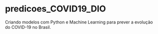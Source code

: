 # predicoes_COVID19_DIO
Criando modelos com Python e Machine Learning para prever a evolução do COVID-19 no Brasil.
